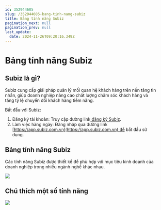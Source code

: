 ```yaml
---
id: 352944605
slug: /352944605-bang-tinh-nang-subiz
title: Bảng tính năng Subiz
pagination_next: null
pagination_prev: null
last_update:
  date: 2024-11-26T09:20:16.349Z
---
```


# Bảng tính năng Subiz

## Subiz là gì?


Subiz cung cấp giải pháp quản lý mối quan hệ khách hàng trên nền tảng tin nhắn, giúp doanh nghiệp nâng cao chất lượng chăm sóc khách hàng và tăng tỷ lệ chuyển đổi khách hàng tiềm năng.

Bắt đầu với Subiz:

01. Đăng ký tài khoản: Truy cập đường link[ ](https://app.subiz.com.vn/register)[đăng ký Subiz](https://app.subiz.com.vn/register).
11. Làm việc hàng ngày: Đăng nhập qua đường link [https://app.subiz.com.vn](https://app.subiz.com.vn) để bắt đầu sử dụng.
## Bảng tính năng Subiz


Các tính năng Subiz được thiết kế để phù hợp với mục tiêu kinh doanh của doanh nghiệp trong nhiều ngành nghề khác nhau.




![](https://vcdn.subiz-cdn.com/file/57caa78abb02fe7a6a379515369ebd7c7c0f073fb0dca3a434f55ecbf76036ad_acpxkgumifuoofoosble)

## Chú thích một số tính năng





![](https://vcdn.subiz-cdn.com/file/c8f1996b9417b06281ff8345400899599d0f0bf9b6571bfb69f571dacb41172a_acpxkgumifuoofoosble)